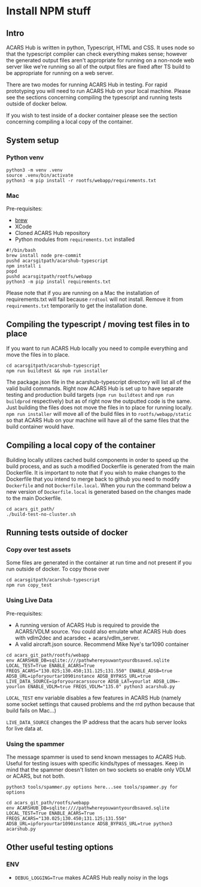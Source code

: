 # Install NPM stuff

## Intro

ACARS Hub is written in python, Typescript, HTML and CSS. It uses node so that the typescript compiler can check everything makes sense; however the generated output files aren't appropriate for running on a non-node web server like we're running so all of the output files are fixed after TS build to be appropriate for running on a web server.

There are two modes for running ACARS Hub in testing. For rapid prototyping you will need to run ACARS Hub on your local machine. Please see the sections concerning compiling the typescript and running tests outside of docker below.

If you wish to test inside of a docker container please see the section concerning compiling a local copy of the container.

## System setup

### Python venv

```shell
python3 -m venv .venv
source .venv/bin/activate
python3 -m pip install -r rootfs/webapp/requirements.txt
```

### Mac

Pre-requisites:

- [brew](https://brew.sh)
- XCode
- Cloned ACARS Hub repository
- Python modules from `requirements.txt` installed

```shell
#!/bin/bash
brew install node pre-commit
pushd acarsgitpath/acarshub-typescript
npm install i
popd
pushd acarsgitpath/rootfs/webapp
python3 -m pip install requirements.txt
```

Please note that if you are running on a Mac the installation of requirements.txt will fail because `rrdtool` will not install. Remove it from `requirements.txt` temporarily to get the installation done.

## Compiling the typescript / moving test files in to place

If you want to run ACARS Hub locally you need to compile everything and move the files in to place.

```shell
cd acarsgitpath/acarshub-typescript
npm run buildtest && npm run installer
```

The package.json file in the acarshub-typescript directory will list all of the valid build commands. Right now ACARS Hub is set up to have separate testing and production build targets (`npm run buildtest` and `npm run buildprod` respectively) but as of right now the outputted code is the same. Just building the files does not move the files in to place for running locally. `npm run installer` will move all of the build files in to `rootfs/webapp/static` so that ACARS Hub on your machine will have all of the same files that the build container would have.

## Compiling a local copy of the container

Building locally utilizes cached build components in order to speed up the build process, and as such a modified Dockerfile is generated from the main Dockerfile. It is important to note that if you wish to make changes to the Dockerfile that you intend to merge back to github you need to modify `Dockerfile` and not `Dockerfile.local`. When you run the command below a new version of `Dockerfile.local` is generated based on the changes made to the main Dockerfile.

```shell
cd acars_git_path/
./build-test-no-cluster.sh
```

## Running tests outside of docker

### Copy over test assets

Some files are generated in the container at run time and not present if you run outside of docker. To copy those over

```shell
cd acarsgitpath/acarshub-typescript
npm run copy_test
```

### Using Live Data

Pre-requisites:

- A running version of ACARS Hub is required to provide the ACARS/VDLM source. You could also emulate what ACARS Hub does with vdlm2dec and acarsdec + acars/vdlm_server.
- A valid aircraft.json source. Recommend Mike Nye's tar1090 container

```shell
cd acars_git_path/rootfs/webapp
env ACARSHUB_DB=sqlite:////pathwhereyouwantyourdbsaved.sqlite LOCAL_TEST=True ENABLE_ACARS=True FREQS_ACARS="130.025;130.450;131.125;131.550" ENABLE_ADSB=true ADSB_URL=ipforyourtar1090instance ADSB_BYPASS_URL=true LIVE_DATA_SOURCE=ipforyouracarssource ADSB_LAT=yourlat ADSB_LON=-yourlon ENABLE_VDLM=true FREQS_VDLM="135.0" python3 acarshub.py
```

`LOCAL_TEST` env variable disables a few features in ACARS Hub (namely some socket settings that caused problems and the rrd python because that build fails on Mac...)

`LIVE_DATA_SOURCE` changes the IP address that the acars hub server looks for live data at.

### Using the spammer

The message spammer is used to send known messages to ACARS Hub. Useful for testing issues with specific kinds/types of messages. Keep in mind that the spammer doesn't listen on two sockets so enable only VDLM or ACARS, but not both.

```shell
python3 tools/spammer.py options here...see tools/spammer.py for options
```

```shell
cd acars_git_path/rootfs/webapp
env ACARSHUB_DB=sqlite:////pathwhereyouwantyourdbsaved.sqlite LOCAL_TEST=True ENABLE_ACARS=True FREQS_ACARS="130.025;130.450;131.125;131.550" ADSB_URL=ipforyourtar1090instance ADSB_BYPASS_URL=true python3 acarshub.py
```

## Other useful testing options

### ENV

- `DEBUG_LOGGING=True` makes ACARS Hub really noisy in the logs

